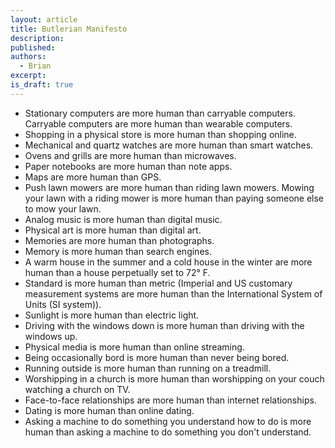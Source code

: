 ```yaml
---
layout: article
title: Butlerian Manifesto
description: 
published: 
authors:
  - Brian
excerpt: 
is_draft: true
---
```


- Stationary computers are more human than carryable computers. Carryable computers are more human than wearable computers.
- Shopping in a physical store is more human than shopping online.
- Mechanical and quartz watches are more human than smart watches.
- Ovens and grills are more human than microwaves.
- Paper notebooks are more human than note apps.
- Maps are more human than GPS.
- Push lawn mowers are more human than riding lawn mowers. Mowing your lawn with a riding mower is more human than paying someone else to mow your lawn.
- Analog music is more human than digital music.
- Physical art is more human than digital art.
- Memories are more human than photographs.
- Memory is more human than search engines.
- A warm house in the summer and a cold house in the winter are more human than a house perpetually set to 72° F.
- Standard is more human than metric (Imperial and US customary measurement systems are more human than the International System of Units (SI system)).
- Sunlight is more human than electric light.
- Driving with the windows down is more human than driving with the windows up.
- Physical media is more human than online streaming.
- Being occasionally bord is more human than never being bored.
- Running outside is more human than running on a treadmill.
- Worshipping in a church is more human than worshipping on your couch watching a church on TV.
- Face-to-face relationships are more human than internet relationships.
- Dating is more human than online dating.
- Asking a machine to do something you understand how to do is more human than asking a machine to do something you don't understand.
